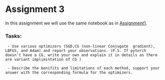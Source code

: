 # Assignment 3  

In this assignment we will use the same notebook as in [Assignment1](../Assignment1). 

### Tasks: 

     - Use various optimizers (SGD,CG (non-linear Conjugate  gradient), LBFGS, and Adam) and report your observations. (P.S. If pytorch doesn't have a CG, write your own and explain it in details as there are variant implimintation of CG ) 
          
     - Describe the benifits and limitations of each method, support your answer with the corresponding formula for the optimizers.  

     